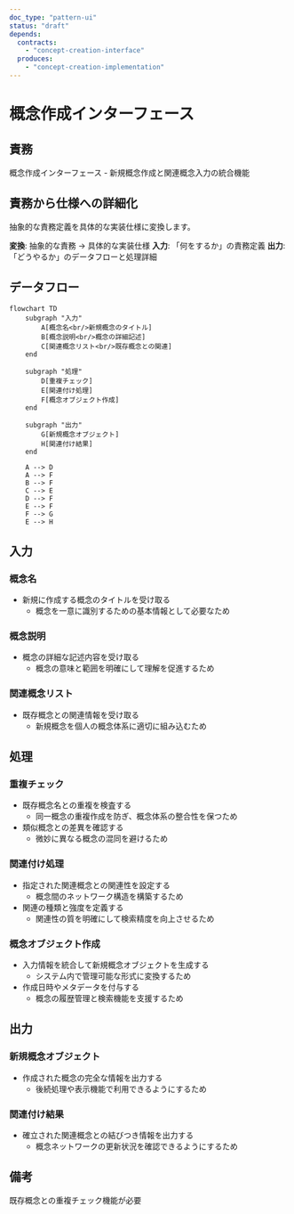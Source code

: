 ```yaml
---
doc_type: "pattern-ui"
status: "draft"
depends:
  contracts:
    - "concept-creation-interface"
  produces:
    - "concept-creation-implementation"
---
```


# 概念作成インターフェース

## 責務

<!-- PREMISE_BEGIN: concept-creation-interface -->
概念作成インターフェース - 新規概念作成と関連概念入力の統合機能
<!-- PREMISE_END: concept-creation-interface -->

## 責務から仕様への詳細化

抽象的な責務定義を具体的な実装仕様に変換します。

**変換**: 抽象的な責務 → 具体的な実装仕様
**入力**: 「何をするか」の責務定義
**出力**: 「どうやるか」のデータフローと処理詳細

<!-- CONCLUSION_BEGIN: concept-creation-implementation -->

## データフロー

```mermaid
flowchart TD
    subgraph "入力"
        A[概念名<br/>新規概念のタイトル]
        B[概念説明<br/>概念の詳細記述]
        C[関連概念リスト<br/>既存概念との関連]
    end

    subgraph "処理"
        D[重複チェック]
        E[関連付け処理]
        F[概念オブジェクト作成]
    end

    subgraph "出力"
        G[新規概念オブジェクト]
        H[関連付け結果]
    end

    A --> D
    A --> F
    B --> F
    C --> E
    D --> F
    E --> F
    F --> G
    E --> H
```

## 入力

### 概念名

- 新規に作成する概念のタイトルを受け取る
  - 概念を一意に識別するための基本情報として必要なため

### 概念説明

- 概念の詳細な記述内容を受け取る
  - 概念の意味と範囲を明確にして理解を促進するため

### 関連概念リスト

- 既存概念との関連情報を受け取る
  - 新規概念を個人の概念体系に適切に組み込むため

## 処理

### 重複チェック

- 既存概念名との重複を検査する
  - 同一概念の重複作成を防ぎ、概念体系の整合性を保つため
- 類似概念との差異を確認する
  - 微妙に異なる概念の混同を避けるため

### 関連付け処理

- 指定された関連概念との関連性を設定する
  - 概念間のネットワーク構造を構築するため
- 関連の種類と強度を定義する
  - 関連性の質を明確にして検索精度を向上させるため

### 概念オブジェクト作成

- 入力情報を統合して新規概念オブジェクトを生成する
  - システム内で管理可能な形式に変換するため
- 作成日時やメタデータを付与する
  - 概念の履歴管理と検索機能を支援するため

## 出力

### 新規概念オブジェクト

- 作成された概念の完全な情報を出力する
  - 後続処理や表示機能で利用できるようにするため

### 関連付け結果

- 確立された関連概念との結びつき情報を出力する
  - 概念ネットワークの更新状況を確認できるようにするため

## 備考

既存概念との重複チェック機能が必要

<!-- CONCLUSION_END: concept-creation-implementation -->
